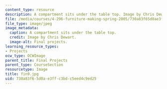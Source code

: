 ```yaml
---
content_type: resource
description: A compartment sits under the table top. Image by Chris Dewart.
file: /media/courses/4-296-furniture-making-spring-2005/730a83f65d0ae3ffc3bdc5eed4c9ed25_fin9.jpg
file_type: image/jpeg
image_metadata:
  caption: A compartment sits under the table top.
  credit: Image by Chris Dewart.
  image-alt: Final projects.
learning_resource_types:
- Projects
ocw_type: OCWImage
parent_title: Final Projects
parent_type: CourseSection
resourcetype: Image
title: fin9.jpg
uid: 730a83f6-5d0a-e3ff-c3bd-c5eed4c9ed25
---
```

